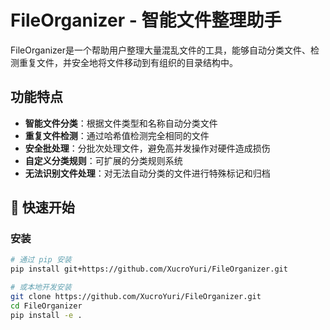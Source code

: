 # FileOrganizer - 智能文件整理助手

FileOrganizer是一个帮助用户整理大量混乱文件的工具，能够自动分类文件、检测重复文件，并安全地将文件移动到有组织的目录结构中。

## 功能特点

- **智能文件分类**：根据文件类型和名称自动分类文件
- **重复文件检测**：通过哈希值检测完全相同的文件
- **安全批处理**：分批次处理文件，避免高并发操作对硬件造成损伤
- **自定义分类规则**：可扩展的分类规则系统
- **无法识别文件处理**：对无法自动分类的文件进行特殊标记和归档

## 🚀 快速开始

### 安装
```bash
# 通过 pip 安装
pip install git+https://github.com/XucroYuri/FileOrganizer.git

# 或本地开发安装
git clone https://github.com/XucroYuri/FileOrganizer.git
cd FileOrganizer
pip install -e .
```